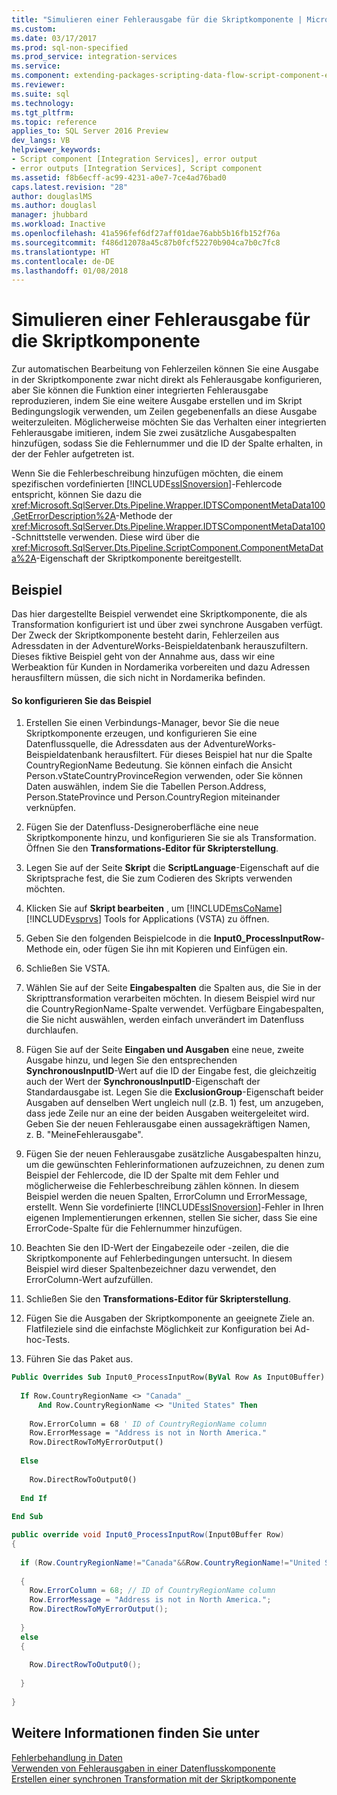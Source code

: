 ```yaml
---
title: "Simulieren einer Fehlerausgabe für die Skriptkomponente | Microsoft-Dokumentation"
ms.custom: 
ms.date: 03/17/2017
ms.prod: sql-non-specified
ms.prod_service: integration-services
ms.service: 
ms.component: extending-packages-scripting-data-flow-script-component-examples
ms.reviewer: 
ms.suite: sql
ms.technology: 
ms.tgt_pltfrm: 
ms.topic: reference
applies_to: SQL Server 2016 Preview
dev_langs: VB
helpviewer_keywords:
- Script component [Integration Services], error output
- error outputs [Integration Services], Script component
ms.assetid: f8b6ecff-ac99-4231-a0e7-7ce4ad76bad0
caps.latest.revision: "28"
author: douglaslMS
ms.author: douglasl
manager: jhubbard
ms.workload: Inactive
ms.openlocfilehash: 41a596fef6df27aff01dae76abb5b16fb152f76a
ms.sourcegitcommit: f486d12078a45c87b0fcf52270b904ca7b0c7fc8
ms.translationtype: HT
ms.contentlocale: de-DE
ms.lasthandoff: 01/08/2018
---
```

# <a name="simulating-an-error-output-for-the-script-component"></a>Simulieren einer Fehlerausgabe für die Skriptkomponente
  Zur automatischen Bearbeitung von Fehlerzeilen können Sie eine Ausgabe in der Skriptkomponente zwar nicht direkt als Fehlerausgabe konfigurieren, aber Sie können die Funktion einer integrierten Fehlerausgabe reproduzieren, indem Sie eine weitere Ausgabe erstellen und im Skript Bedingungslogik verwenden, um Zeilen gegebenenfalls an diese Ausgabe weiterzuleiten. Möglicherweise möchten Sie das Verhalten einer integrierten Fehlerausgabe imitieren, indem Sie zwei zusätzliche Ausgabespalten hinzufügen, sodass Sie die Fehlernummer und die ID der Spalte erhalten, in der der Fehler aufgetreten ist.  
  
 Wenn Sie die Fehlerbeschreibung hinzufügen möchten, die einem spezifischen vordefinierten [!INCLUDE[ssISnoversion](../../includes/ssisnoversion-md.md)]-Fehlercode entspricht, können Sie dazu die <xref:Microsoft.SqlServer.Dts.Pipeline.Wrapper.IDTSComponentMetaData100.GetErrorDescription%2A>-Methode der <xref:Microsoft.SqlServer.Dts.Pipeline.Wrapper.IDTSComponentMetaData100>-Schnittstelle verwenden. Diese wird über die <xref:Microsoft.SqlServer.Dts.Pipeline.ScriptComponent.ComponentMetaData%2A>-Eigenschaft der Skriptkomponente bereitgestellt.  
  
## <a name="example"></a>Beispiel  
 Das hier dargestellte Beispiel verwendet eine Skriptkomponente, die als Transformation konfiguriert ist und über zwei synchrone Ausgaben verfügt. Der Zweck der Skriptkomponente besteht darin, Fehlerzeilen aus Adressdaten in der AdventureWorks-Beispieldatenbank herauszufiltern. Dieses fiktive Beispiel geht von der Annahme aus, dass wir eine Werbeaktion für Kunden in Nordamerika vorbereiten und dazu Adressen herausfiltern müssen, die sich nicht in Nordamerika befinden.  
  
#### <a name="to-configure-the-example"></a>So konfigurieren Sie das Beispiel  
  
1.  Erstellen Sie einen Verbindungs-Manager, bevor Sie die neue Skriptkomponente erzeugen, und konfigurieren Sie eine Datenflussquelle, die Adressdaten aus der AdventureWorks-Beispieldatenbank herausfiltert. Für dieses Beispiel hat nur die Spalte CountryRegionName Bedeutung. Sie können einfach die Ansicht Person.vStateCountryProvinceRegion verwenden, oder Sie können Daten auswählen, indem Sie die Tabellen Person.Address, Person.StateProvince und Person.CountryRegion miteinander verknüpfen.  
  
2.  Fügen Sie der Datenfluss-Designeroberfläche eine neue Skriptkomponente hinzu, und konfigurieren Sie sie als Transformation. Öffnen Sie den **Transformations-Editor für Skripterstellung**.  
  
3.  Legen Sie auf der Seite **Skript** die **ScriptLanguage**-Eigenschaft auf die Skriptsprache fest, die Sie zum Codieren des Skripts verwenden möchten.  
  
4.  Klicken Sie auf **Skript bearbeiten** , um [!INCLUDE[msCoName](../../includes/msconame-md.md)] [!INCLUDE[vsprvs](../../includes/vsprvs-md.md)] Tools for Applications (VSTA) zu öffnen.  
  
5.  Geben Sie den folgenden Beispielcode in die **Input0_ProcessInputRow**-Methode ein, oder fügen Sie ihn mit Kopieren und Einfügen ein.  
  
6.  Schließen Sie VSTA.  
  
7.  Wählen Sie auf der Seite **Eingabespalten** die Spalten aus, die Sie in der Skripttransformation verarbeiten möchten. In diesem Beispiel wird nur die CountryRegionName-Spalte verwendet. Verfügbare Eingabespalten, die Sie nicht auswählen, werden einfach unverändert im Datenfluss durchlaufen.  
  
8.  Fügen Sie auf der Seite **Eingaben und Ausgaben** eine neue, zweite Ausgabe hinzu, und legen Sie den entsprechenden **SynchronousInputID**-Wert auf die ID der Eingabe fest, die gleichzeitig auch der Wert der **SynchronousInputID**-Eigenschaft der Standardausgabe ist. Legen Sie die **ExclusionGroup**-Eigenschaft beider Ausgaben auf denselben Wert ungleich null (z.B. 1) fest, um anzugeben, dass jede Zeile nur an eine der beiden Ausgaben weitergeleitet wird. Geben Sie der neuen Fehlerausgabe einen aussagekräftigen Namen, z. B. "MeineFehlerausgabe".  
  
9. Fügen Sie der neuen Fehlerausgabe zusätzliche Ausgabespalten hinzu, um die gewünschten Fehlerinformationen aufzuzeichnen, zu denen zum Beispiel der Fehlercode, die ID der Spalte mit dem Fehler und möglicherweise die Fehlerbeschreibung zählen können. In diesem Beispiel werden die neuen Spalten, ErrorColumn und ErrorMessage, erstellt. Wenn Sie vordefinierte [!INCLUDE[ssISnoversion](../../includes/ssisnoversion-md.md)]-Fehler in Ihren eigenen Implementierungen erkennen, stellen Sie sicher, dass Sie eine ErrorCode-Spalte für die Fehlernummer hinzufügen.  
  
10. Beachten Sie den ID-Wert der Eingabezeile oder -zeilen, die die Skriptkomponente auf Fehlerbedingungen untersucht. In diesem Beispiel wird dieser Spaltenbezeichner dazu verwendet, den ErrorColumn-Wert aufzufüllen.  
  
11. Schließen Sie den **Transformations-Editor für Skripterstellung**.  
  
12. Fügen Sie die Ausgaben der Skriptkomponente an geeignete Ziele an. Flatfileziele sind die einfachste Möglichkeit zur Konfiguration bei Ad-hoc-Tests.  
  
13. Führen Sie das Paket aus.  
  
```vb  
Public Overrides Sub Input0_ProcessInputRow(ByVal Row As Input0Buffer)  
  
  If Row.CountryRegionName <> "Canada" _  
      And Row.CountryRegionName <> "United States" Then  
  
    Row.ErrorColumn = 68 ' ID of CountryRegionName column  
    Row.ErrorMessage = "Address is not in North America."  
    Row.DirectRowToMyErrorOutput()  
  
  Else  
  
    Row.DirectRowToOutput0()  
  
  End If  
  
End Sub  
```  
  
```csharp  
public override void Input0_ProcessInputRow(Input0Buffer Row)  
{  
  
  if (Row.CountryRegionName!="Canada"&&Row.CountryRegionName!="United States")  
  
  {  
    Row.ErrorColumn = 68; // ID of CountryRegionName column  
    Row.ErrorMessage = "Address is not in North America.";  
    Row.DirectRowToMyErrorOutput();  
  
  }  
  else  
  {  
  
    Row.DirectRowToOutput0();  
  
  }  
  
}  
```  
  
## <a name="see-also"></a>Weitere Informationen finden Sie unter  
 [Fehlerbehandlung in Daten](../../integration-services/data-flow/error-handling-in-data.md)   
 [Verwenden von Fehlerausgaben in einer Datenflusskomponente](../../integration-services/extending-packages-custom-objects/data-flow/using-error-outputs-in-a-data-flow-component.md)   
 [Erstellen einer synchronen Transformation mit der Skriptkomponente](../../integration-services/extending-packages-scripting-data-flow-script-component-types/creating-a-synchronous-transformation-with-the-script-component.md)  
  
  
